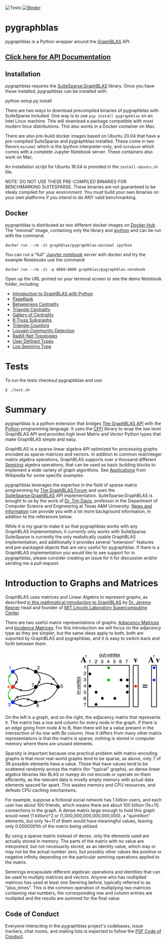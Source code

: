 ![Tests](https://github.com/Graphegon/pygraphblas/workflows/Tests/badge.svg)
[![Binder](https://mybinder.org/badge_logo.svg)](https://mybinder.org/v2/gh/Graphegon/pygraphblas/v4.0.3?filepath=pygraphblas%2Fdemo%2FIntroduction-to-GraphBLAS-with-Python.ipynb)
<br />
# pygraphblas

pygraphblas is a Python wrapper around the
[GraphBLAS](http://graphblas.org) API.

## [Click here for API Documentation](https://graphegon.github.io/pygraphblas/pygraphblas/index.html)

## Installation

pygraphblas requires the
[SuiteSparse:GraphBLAS](http://faculty.cse.tamu.edu/davis/GraphBLAS.html)
library.  Once you have these installed, pygraphblas can be installed
with:

  python setup.py install
  
There are two ways to download precompiled binaries of pygraphblas
with SuiteSparse included.  One way is to use `pip install
pygraphblas` on an Intel Linux machine.  This will download a package
compatible with most modern linux distributions.  This also works in a
Docker container on Mac.

There are also pre-build docker images based on Ubuntu 20.04 that have
a pre-compiled SuiteSparse and pygraphblas installed.  These come in
two flavors `minimal` which is the Ipython interpreter-only, and
`notebook` which comes with a complete Jupyter Notebook server.  These
containers also work on Mac.

An installation script for Ubuntu 18.04 is provided in the
`install-ubuntu.sh` file.

NOTE: DO NOT USE THESE PRE-COMPILED BINARIES FOR BENCHMARKING
SUITESPARSE.  These binaries are not guaranteed to be idealy compiled
for your environment.  You must build your own binaries on your own
platforms if you intend to do ANY valid benchmarking.

## Docker 

pygraphblas is distributed as two different docker images on [Docker
Hub](https://cloud.docker.com/repository/docker/pygraphblas/pygraphblas/general)
.  The "minimal" image, containing only the library and
[ipython](https://ipython.org/) and can be run with the command:

    docker run --rm -it graphblas/pygraphblas-minimal ipython

You can run a "full" [Jupyter notebook](https://jupyter.org/) server
with docker and try the example Notebooks use the command:

    docker run --rm -it -p 8888:8888 graphblas/pygraphblas-notebook

Open up the URL printed on your terminal screen to see the demo
Notebook folder, including:

 - [Introduction to GraphBLAS with Python](./demo/Introduction-to-GraphBLAS-with-Python.ipynb)
 - [PageRank](./demo/PageRank.ipynb)
 - [Betweeness Centrality](./demo/BetweenessCentrality.ipynb)
 - [Triangle Centrality](./demo/TriangleCentrality.ipynb)
 - [Gallery of Centrality](./demo/Centrality.ipynb)
 - [K-Truss Subgraphs](./demo/K-Truss.ipynb)
 - [Triangle Counting](./demo/Triangle-Counting.ipynb)
 - [Louvain Community Detection](./demo/Louvain.ipynb)
 - [RadiX-Net Topologies](./demo/RadiX-Net-with-pygraphblas.ipynb)
 - [User Defined Types](./demo/User-Defined-Types.ipynb)
 - [Log Semiring Type](./demo/Log-Semiring.ipynb)

# Tests

To run the tests checkout pygraphblas and use:

    $ ./test.sh

# Summary

pygraphblas is a python extension that bridges [The GraphBLAS
API](http://graphblas.org) with the [Python](https://python.org)
programming language.  It uses the
[CFFI](https://cffi.readthedocs.io/en/latest/) library to wrap the low
level GraphBLAS API and provides high level Matrix and Vector Python
types that make GraphBLAS simple and easy.

GraphBLAS is a sparse linear algebra API optimized for processing
graphs encoded as sparse matrices and vectors.  In addition to common
real/integer matrix algebra operations, GraphBLAS supports over a
thousand different [Semiring](https://en.wikipedia.org/wiki/Semiring)
algebra operations, that can be used as basic building blocks to
implement a wide variety of graph algorithms. See
[Applications](https://en.wikipedia.org/wiki/Semiring#Applications)
from Wikipedia for some specific examples.

pygraphblas leverages the expertise in the field of sparse matrix
programming by [The GraphBLAS Forum](http://graphblas.org) and uses
the
[SuiteSparse:GraphBLAS](http://faculty.cse.tamu.edu/davis/GraphBLAS.html)
API implementation. SuiteSparse:GraphBLAS is brought to us by the work
of [Dr. Tim Davis](http://faculty.cse.tamu.edu/davis/welcome.html),
professor in the Department of Computer Science and Engineering at
Texas A&M University.  [News and
information](http://faculty.cse.tamu.edu/davis/news.html) can provide
you with a lot more background information, in addition to the
references below.

While it is my goal to make it so that pygraphblas works with any
GraphBLAS implementation, it currently only works with SuiteSparse.
SuiteSparse is currently the only realistically usable GraphBLAS
implementation, and additionally it provides several "extension"
features and pre-packaged objects that are very useful for
pygraphblas.  If there is a GraphBLAS implementation you would like to
see support for in pygraphblas, please consider creating an issue for
it for discussion and/or sending me a pull request.

# Introduction to Graphs and Matrices

GraphBLAS uses matrices and Linear Algebra to represent graphs, as
described [in this mathmatical introduction to
GraphBLAS](http://www.mit.edu/~kepner/GraphBLAS/GraphBLAS-Math-release.pdf)
by [Dr. Jeremy Kepner](http://www.mit.edu/~kepner/) head and founder
of [MIT Lincoln Laboratory Supercomputing
Center](http://news.mit.edu/2016/lincoln-laboratory-establishes-supercomputing-center-0511).

There are two useful matrix representations of graphs: [Adjacency
Matrices](https://en.wikipedia.org/wiki/Adjacency_matrix) and
[Incidence Matrices](https://en.wikipedia.org/wiki/Incidence_matrix).
For this introduction we will focus on the adjacency type as they are
simpler, but the same ideas apply to both, both are suported by
GraphBLAS and pygraphblas, and it is easy to switch back and forth
between them.

![An example graph and adjacency matrix](./docs/imgs/AdjacencyMatrixBFS.png)

On the left is a graph, and on the right, the adjacency matrix that
represents it. The matrix has a row and column for every node in the
graph.  If there is an edge going from node A to B, then there will be
a value present in the intersection of As row with Bs column.  How it
differs from many other matrix representations is that the matrix is
sparse, nothing is stored in computer memory where there are unused
elements.

Sparsity is important because one practical problem with
matrix-encoding graphs is that most real-world graphs tend to be
sparse, as above, only 7 of 36 possible elements have a value. Those
that have values tend to be scattered randomly across the matrix
(for "typical" graphs), so dense linear algebra libraries like BLAS or
numpy do not encode or operate on them efficiently, as the relevant
data is mostly empty memory with actual data elements spaced far
apart.  This wastes memory and CPU resources, and defeats CPU caching
mechanisms.

For example, suppose a fictional social network has 1 billion users,
and each user has about 100 friends, which means there are about 100
billion (1e+11) connections in the graph.  A dense matrix large enough
to hold this graph would need (1 billion)^2 or
(1,000,000,000,000,000,000), a "quintillion" elements, but only 1e+11
of them would have meaningful values, leaving only 0.0000001th of the
matrix being utilized.

By using a sparse matrix instead of dense, only the elements used are
actually stored in memory. The parts of the matrix with no value are
*interpreted*, but not necessarily stored, as an identity value, which
may or may not be the actual number zero, but possibly other values
like positive or negative infinity depending on the particular
semiring operations applied to the matrix.

Semirings encapsulate different algebraic operations and identities
that can be used to multiply matrices and vectors.  Anyone who has
multiplied matrices has used at least one Semiring before, typically
referred to as "plus_times".  This is the common operation of
multiplying two matrices containing real numbers, the corresponding row
and column entries are multipled and the results are summed for the
final value.

## Code of Conduct

Everyone interacting in the pygraphblas project's codebases, issue
trackers, chat rooms, and mailing lists is expected to follow the [PSF
Code of Conduct](https://www.python.org/psf/conduct/).

